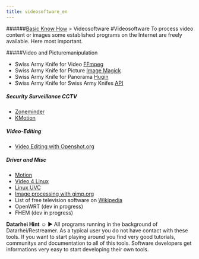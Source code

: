 ```yaml
---
title: videosoftware_en
---
```

######[Basic Know How](/restreamer/wiki/basic_know_how.html) > Videosoftware
#Videosoftware
To process video content or images some established programs on the Internet are freely available. Here most important.


#####Video and Picturemanipulation
* Swiss Army Knife for Video [FFmpeg](/restreamer/wiki/ffmpeg_en.html)  
* Swiss Army Knife for Picture [Image Magick](/restreamer/wiki/imagemagick_en.html)  
* Swiss Army Knife for Panorama [Hugin](/restreamer/wiki/hugin_en.html)
* Swiss Army Knife for Swiss Army Knifes [API](/restreamer/wiki/api_en.html)  

##### Security Surveillance CCTV
* [Zoneminder](/restreamer/wiki/zoneminder_en.html)
* [KMotion](/restreamer/wiki/kmotion_en.html)  

##### Video-Editing
* <a href="http://www.openshot.org/" target="_blank">Video Editing with Openshot.org</a>  

##### Driver and Misc
* [Motion](/restreamer/wiki/motion_en.html) 
* [Video 4 Linux](/restreamer/wiki/video4linux_en.html) 
* [Linux UVC](/restreamer/wiki/linuxuvc_en.html)
* <a href="http://www.gimp.org/" target="_blank">Image processing with gimp.org</a>
* List of free television software on <a href="https://en.wikipedia.org/wiki/List_of_free_television_software" target="_blank">Wikipedia</a>
* OpenWRT (dev in progress)
* FHEM (dev in progress)
 
**Datarhei Hint** ☺ ► All programs running in the background of Datarhei/Restreamer. As a typical user you do not have contact with these tools. If you want to start playing around you find very good tutorials, communitys and documentation to all of this tools. Software developers get informations very easy to start developing their own tools.